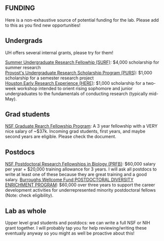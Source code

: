 ## FUNDING

Here is a non-exhaustive source of potential funding for the lab. Please add to this as you find new opportunities!

## Undergrads

UH offers several internal grants, please try for them!

[Summer Undergraduate Research Fellowhip (SURF)](https://uh.edu/honors/undergraduate-research/our-programs/surf/): $4,000 scholarship for summer research\
[Provost's Undergraduate Research Scholarship Program (PURS)](https://uh.edu/honors/undergraduate-research/our-programs/purs/): $1,000 scholarship for a semester research project\
[Houston Early Research Experience (HERE)](https://uh.edu/honors/undergraduate-research/our-programs/here/): $1,000 scholarship for a two-week workshop intended to orient rising sophomore and junior undergraduates to the fundamentals of conducting research (typically mid-May).

## Grad students

[NSF Graduate Rearch Fellowship Program](https://www.nsf.gov/pubs/2023/nsf23605/nsf23605.htm): A 3 year fellowship with a VERY nice salary of ~$37k. Incoming grad students, first years, and maybe second years are eligible. Please check the document.

## Postdocs

[NSF Postdoctoral Research Fellowships in Biology (PRFB)](https://www.nsf.gov/pubs/2023/nsf23620/nsf23620.htm): $60,000 salary per year + $20,000 training allowance for 3 years. I will ask all postdocs to write at least one of these because they are great training and a good salary.
[Burroughs Wellcome Fund POSTDOCTORAL DIVERSITY ENRICHMENT PROGRAM](https://www.bwfund.org/funding-opportunities/diversity-in-science/postdoctoral-enrichment-program/): $60,000 over three years to support the career development activities for underrepresented minority postdoctoral fellows (Note: check eligibility).

## Lab as whole

Upper level grad students and postdocs: we can write a full NSF or NIH grant together. I will probably tap you for help reviewing/writing these eventually anyway so you might as well be proactive about this!
